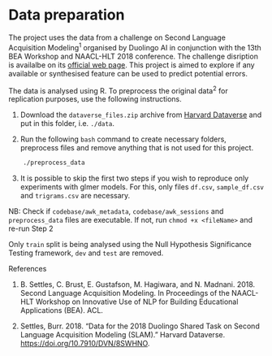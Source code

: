# Data preparation

The project uses the data from a challenge on Second Language Acquisition Modeling<sup>1</sup> organised by Duolingo AI in conjunction with the 13th BEA Workshop and NAACL-HLT 2018 conference. The challenge disription is availalbe on its [official web page](http://sharedtask.duolingo.com/2018). This project is aimed to explore if any available or synthesised feature can be used to predict potential errors.

The data is analysed using R. To preprocess the original data<sup>2</sup> for replication purposes,
use the following instructions.

1. Download the `dataverse_files.zip` archive from [Harvard Dataverse](https://dataverse.harvard.edu/dataset.xhtml?persistentId=doi:10.7910/DVN/8SWHNO) and put in this folder, i.e. `./data`.

2. Run the following `bash` command to create necessary folders, preprocess files and remove anything that is not used for this project.

```bash
    ./preprocess_data
```

3. It is possible to skip the first two steps if you wish to reproduce only experiments with glmer models. For this, only files `df.csv`, `sample_df.csv` and `trigrams.csv` are necessary.

NB: Check if `codebase/awk_metadata`, `codebase/awk_sessions` and `preprocess_data` files are executable. If not, run `chmod +x <fileName>` and re-run Step 2

Only `train` split is being analysed using the Null Hypothesis Significance Testing framework, `dev` and `test` are removed.

References

1. B. Settles, C. Brust, E. Gustafson, M. Hagiwara, and N. Madnani. 2018. Second Language Acquisition Modeling. In Proceedings of the NAACL-HLT Workshop on Innovative Use of NLP for Building Educational Applications (BEA). ACL.

2. Settles, Burr. 2018. “Data for the 2018 Duolingo Shared Task on Second Language Acquisition Modeling
(SLAM).” Harvard Dataverse. https://doi.org/10.7910/DVN/8SWHNO.
